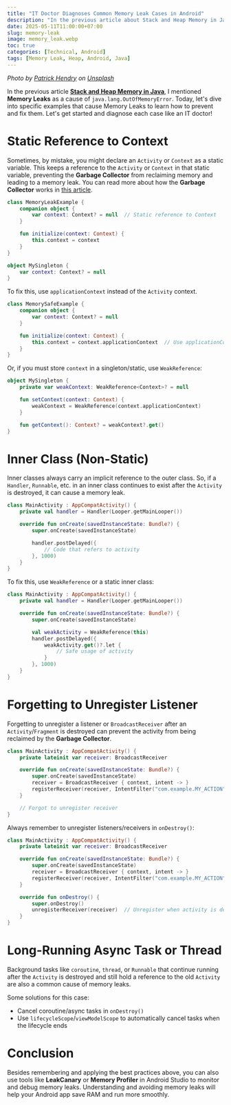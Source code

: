 ```yaml
---
title: "IT Doctor Diagnoses Common Memory Leak Cases in Android"
description: "In the previous article about Stack and Heap Memory in Java, I mentioned Memory Leaks as a cause of java.lang.OutOfMemoryError. Today, let's dive into specific examples that cause Memory Leaks to learn how to prevent and fix them."
date: 2025-05-11T11:00:00+07:00
slug: memory-leak
image: memory_leak.webp
toc: true
categories: [Technical, Android]
tags: [Memory Leak, Heap, Android, Java]
---
```


*Photo by [Patrick Hendry](https://unsplash.com/@worldsbetweenlines?utm_content=creditCopyText&utm_medium=referral&utm_source=unsplash) on [Unsplash](https://unsplash.com/photos/brown-rocks-on-body-of-water-9wnabOhABno?utm_content=creditCopyText&utm_medium=referral&utm_source=unsplash)*

In the previous article [**Stack and Heap Memory in Java**](../stack-heap), I mentioned **Memory Leaks** as a cause of `java.lang.OutOfMemoryError`. Today, let's dive into specific examples that cause Memory Leaks to learn how to prevent and fix them. Let's get started and diagnose each case like an IT doctor!

# Static Reference to Context

Sometimes, by mistake, you might declare an `Activity` or `Context` as a static variable. This keeps a reference to the `Activity` or `Context` in that static variable, preventing the **Garbage Collector** from reclaiming memory and leading to a memory leak. You can read more about how the **Garbage Collector** works in [this article](../stack-heap).

```kotlin
class MemoryLeakExample {
    companion object {
        var context: Context? = null  // Static reference to Context
    }

    fun initialize(context: Context) {
        this.context = context
    }
}
```

```kotlin
object MySingleton {
    var context: Context? = null
}
```

To fix this, use `applicationContext` instead of the `Activity` context.

```kotlin
class MemorySafeExample {
    companion object {
        var context: Context? = null
    }

    fun initialize(context: Context) {
        this.context = context.applicationContext  // Use applicationContext instead of Activity context
    }
}
```

Or, if you must store `context` in a singleton/static, use `WeakReference`:

```kotlin
object MySingleton {
    private var weakContext: WeakReference<Context>? = null

    fun setContext(context: Context) {
        weakContext = WeakReference(context.applicationContext)
    }

    fun getContext(): Context? = weakContext?.get()
}
```

# Inner Class (Non-Static)

Inner classes always carry an implicit reference to the outer class. So, if a `Handler`, `Runnable`, etc. in an inner class continues to exist after the `Activity` is destroyed, it can cause a memory leak.

```kotlin
class MainActivity : AppCompatActivity() {
    private val handler = Handler(Looper.getMainLooper())

    override fun onCreate(savedInstanceState: Bundle?) {
        super.onCreate(savedInstanceState)

        handler.postDelayed({
            // Code that refers to activity
        }, 1000)
    }
}
```

To fix this, use `WeakReference` or a static inner class:

```kotlin
class MainActivity : AppCompatActivity() {
    private val handler = Handler(Looper.getMainLooper())

    override fun onCreate(savedInstanceState: Bundle?) {
        super.onCreate(savedInstanceState)

        val weakActivity = WeakReference(this)
        handler.postDelayed({
            weakActivity.get()?.let {
                // Safe usage of activity
            }
        }, 1000)
    }
}
```

# Forgetting to Unregister Listener

Forgetting to unregister a listener or `BroadcastReceiver` after an `Activity`/`Fragment` is destroyed can prevent the activity from being reclaimed by the **Garbage Collector**.

```kotlin
class MainActivity : AppCompatActivity() {
    private lateinit var receiver: BroadcastReceiver

    override fun onCreate(savedInstanceState: Bundle?) {
        super.onCreate(savedInstanceState)
        receiver = BroadcastReceiver { context, intent -> }
        registerReceiver(receiver, IntentFilter("com.example.MY_ACTION"))
    }

    // Forgot to unregister receiver
}
```

Always remember to unregister listeners/receivers in `onDestroy()`:

```kotlin
class MainActivity : AppCompatActivity() {
    private lateinit var receiver: BroadcastReceiver

    override fun onCreate(savedInstanceState: Bundle?) {
        super.onCreate(savedInstanceState)
        receiver = BroadcastReceiver { context, intent -> }
        registerReceiver(receiver, IntentFilter("com.example.MY_ACTION"))
    }

    override fun onDestroy() {
        super.onDestroy()
        unregisterReceiver(receiver)  // Unregister when activity is destroyed
    }
}
```

# Long-Running Async Task or Thread

Background tasks like `coroutine`, `thread`, or `Runnable` that continue running after the `Activity` is destroyed and still hold a reference to the old `Activity` are also a common cause of memory leaks.

Some solutions for this case:
* Cancel coroutine/async tasks in `onDestroy()`
* Use `lifecycleScope`/`viewModelScope` to automatically cancel tasks when the lifecycle ends

# Conclusion

Besides remembering and applying the best practices above, you can also use tools like **LeakCanary** or **Memory Profiler** in Android Studio to monitor and debug memory leaks. Understanding and avoiding memory leaks will help your Android app save RAM and run more smoothly.
